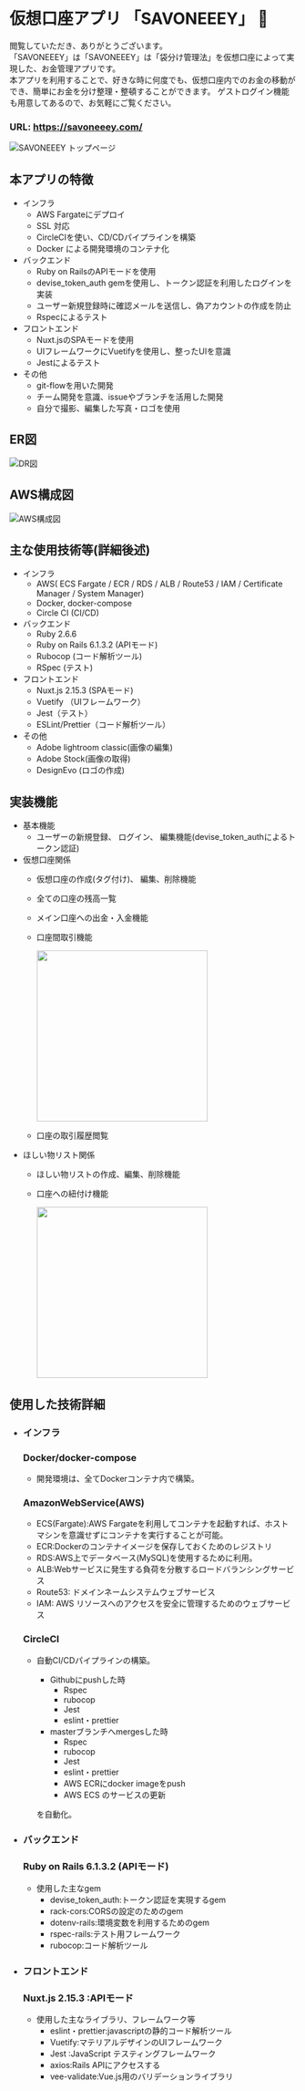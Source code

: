 # 仮想口座アプリ 「SAVONEEEY」 :purse:
閲覧していただき、ありがとうございます。<br>
「SAVONEEEY」は「SAVONEEEY」は「袋分け管理法」を仮想口座によって実現した、お金管理アプリです。<br>
本アプリを利用することで、好きな時に何度でも、仮想口座内でのお金の移動ができ、簡単にお金を分け整理・整頓することができます。
ゲストログイン機能も用意してあるので、お気軽にご覧ください。

### URL: https://savoneeey.com/
![SAVONEEEY トップページ](https://user-images.githubusercontent.com/80745545/127300289-8b33f179-437c-420a-9ba5-468475351dcc.png)

##  本アプリの特徴
- インフラ
  - AWS Fargateにデプロイ
  - SSL 対応
  - CircleCIを使い、CD/CDパイプラインを構築
  - Docker による開発環境のコンテナ化
- バックエンド
  - Ruby on RailsのAPIモードを使用
  - devise_token_auth gemを使用し、トークン認証を利用したログインを実装
  - ユーザー新規登録時に確認メールを送信し、偽アカウントの作成を防止
  - Rspecによるテスト
- フロントエンド
  - Nuxt.jsのSPAモードを使用
  - UIフレームワークにVuetifyを使用し、整ったUIを意識
  - Jestによるテスト
- その他
  - git-flowを用いた開発
  - チーム開発を意識、issueやブランチを活用した開発
  - 自分で撮影、編集した写真・ロゴを使用

##  ER図
![DR図](https://user-images.githubusercontent.com/80745545/127298592-f9d90414-944e-486f-a32f-b84ccb465b8c.png)

##  AWS構成図
![AWS構成図](https://user-images.githubusercontent.com/80745545/127356514-0e982c26-dffc-4cb9-b0e0-1c0791b7cfb5.png)

##  主な使用技術等(詳細後述)
- インフラ
  - AWS( ECS Fargate / ECR / RDS / ALB / Route53 / IAM / Certificate Manager / System Manager)
  - Docker, docker-compose
  - Circle CI (CI/CD)
- バックエンド
  - Ruby 2.6.6
  - Ruby on Rails 6.1.3.2 (APIモード)
  - Rubocop (コード解析ツール)
  - RSpec (テスト)
- フロントエンド
  - Nuxt.js 2.15.3 (SPAモード)
  - Vuetify （UIフレームワーク）
  - Jest（テスト）
  - ESLint/Prettier（コード解析ツール）
- その他
  - Adobe lightroom classic(画像の編集)
  - Adobe Stock(画像の取得)
  - DesignEvo (ロゴの作成)

##  実装機能
  - 基本機能
    - ユーザーの新規登録、 ログイン、 編集機能(devise_token_authによるトークン認証)
  - 仮想口座関係
    - 仮想口座の作成(タグ付け)、 編集、削除機能
    - 全ての口座の残高一覧
    - メイン口座への出金・入金機能
    - 口座間取引機能

      <img src="https://user-images.githubusercontent.com/80745545/127354917-9eb56354-c491-40aa-b741-87d759460c63.gif" width="300px">

    - 口座の取引履歴閲覧
  - ほしい物リスト関係
    - ほしい物リストの作成、編集、削除機能
    - 口座への紐付け機能

      <img src="https://user-images.githubusercontent.com/80745545/127355756-8ada2285-f27b-453c-92be-8a3528094f5b.gif" width="300px">
    
##  使用した技術詳細
- ### インフラ
  ### Docker/docker-compose
    - 開発環境は、全てDockerコンテナ内で構築。

  ### AmazonWebService(AWS)
    - ECS(Fargate):AWS Fargateを利用してコンテナを起動すれば、ホストマシンを意識せずにコンテナを実行することが可能。
    - ECR:Dockerのコンテナイメージを保存しておくためのレジストリ
    - RDS:AWS上でデータベース(MySQL)を使用するために利用。
    - ALB:Webサービスに発生する負荷を分散するロードバランシングサービス
    - Route53: ドメインネームシステムウェブサービス
    - IAM: AWS リソースへのアクセスを安全に管理するためのウェブサービス

  ### CircleCI
    - 自動CI/CDパイプラインの構築。
      - Githubにpushした時
        - Rspec
        - rubocop
        - Jest
        - eslint・prettier
      - masterブランチへmergesした時
        - Rspec
        - rubocop
        - Jest
        - eslint・prettier
        - AWS ECRにdocker imageをpush
        - AWS ECS のサービスの更新

      を自動化。

- ### バックエンド
  ### Ruby on Rails 6.1.3.2 (APIモード)
  - 使用した主なgem
    - devise_token_auth:トークン認証を実現するgem
    - rack-cors:CORSの設定のためのgem
    - dotenv-rails:環境変数を利用するためのgem
    - rspec-rails:テスト用フレームワーク
    - rubocop:コード解析ツール

- ### フロントエンド
  ### Nuxt.js 2.15.3 :APIモード
  - 使用した主なライブラリ、フレームワーク等
    - eslint・prettier:javascriptの静的コード解析ツール
    - Vuetify:マテリアルデザインのUIフレームワーク
    - Jest :JavaScript テスティングフレームワーク
    - axios:Rails APIにアクセスする
    - vee-validate:Vue.js用のバリデーションライブラリ
